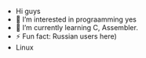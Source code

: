 - Hi guys
- 👀 I’m interested in prograamming yes
- 🌱 I’m currently learning C, Assembler.
- ⚡ Fun fact: Russian users here)
- Linux

<!---
Inversia555/Inversia555 is a ✨ special ✨ repository because its `README.md` (this file) appears on your GitHub profile.
You can click the Preview link to take a look at your changes.
--->
